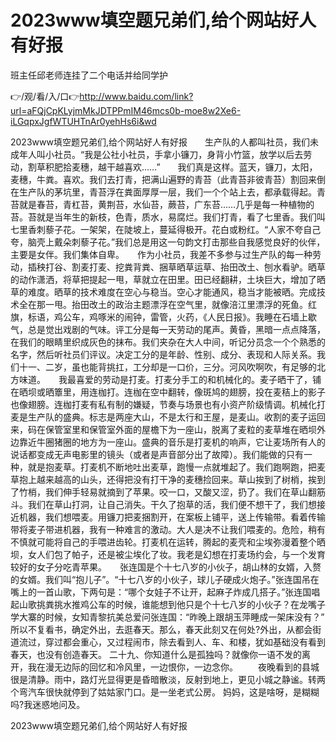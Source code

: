 # 2023www填空题兄弟们,给个网站好人有好报
班主任邱老师连挂了二个电话并给同学护

👉/观/看/入/口👉http://www.baidu.com/link?url=aFQjCpKLyjmMkJDTPPmIM46mcs0b-moe8w2Xe6-iLGqpxJgfWTUHTnAr0yehHs6i&wd

2023www填空题兄弟们,给个网站好人有好报　　生产队的人都叫社员，我们未成年人叫小社员。“我是公社小社员，手拿小镰刀，身背小竹篮，放学以后去劳动，割草积肥拾麦穗，越干越喜欢……”　　我们真是这样。蓝天，镰刀，太阳，麦穗，牛粪。喜欢。我们去打青，把满山遍野的青苔（此青苔非彼青苔）割回来倒在生产队的茅坑里，青苔浮在粪面厚厚一层，我们一个个站上去，都承载得起。青苔就是春苔，青杠苔，黄荆苔，水仙苔，蕨苔，广东苔……几乎是每一种植物的苔。苔就是当年生的新枝，色青，质水，易腐烂。我们打青，看了七里香。我们叫七里香刺藜子花。一架架，在陡坡上，蔓延得极开。花白或粉红。“人家不夸自己夸，脑壳上戴朵刺藜子花。”我们总是用这一句韵文打击那些自我感觉良好的伙伴，主要是女伴。我们集体自卑。　　作为小社员，我差不多参与过生产队的每一种劳动，插秧打谷、割麦打麦、挖粪背粪、捆草晒草运草、抬田改土、刨水看驴。晒草的动作潇洒，将草把提起一甩，草就立在田里。田已经翻耕，土块巨大，增加了晒草的难度。晒草的技术难度在空心与稳当。空心才能通风，稳当才能被晒。完成技术全在那一甩。抬田改土的政治主题漂浮在空气里，就像涪江里漂浮的死鱼。红旗，标语，鸡公车，鸡啄米的闹钟，雷管，火药，《人民日报》。我睡在石墙上歇气，总是觉出戏剧的气味。评工分是每一天劳动的尾声。黄昏，黑暗一点点降落，在我们的眼睛里织成灰色的抹布。我们夹杂在大人中间，听记分员念一个个熟悉的名字，然后听社员们评议。决定工分的是年龄、性别、成分、表现和人际关系。我们十一、二岁，虽也能背挑扛，工分却是一口价，三分。河风吹啊吹，有足够的北方味道。　　我最喜爱的劳动是打麦。打麦分手工的和机械化的。麦子晒干了，铺在晒坝或晒簟里，用连枷打。连枷在空中翻转，像斑鸠的翅膀，投在麦秸上的影子也像翅膀。连枷打麦有私有制的嫌疑，节奏与场景也有小资产阶级情调。机械化打麦是生产队的盛典。标志是两座大山，不是太行和王屋，是麦山。收割的麦子运回来，码在保管室里和保管室外面的屋檐下为一座山，脱离了麦粒的麦草堆在晒坝外边靠近牛圈猪圈的地方为一座山。盛典的音乐是打麦机的响声，它让麦场所有人的说话都变成无声电影里的镜头（或者是声音部分出了故障）。我们能做的只有一种，就是抱麦草。打麦机不断地吐出麦草，跑慢一点就堆起了。我们跑啊跑，把麦草抱上越来越高的山头，还得把没有打干净的麦穗捡回来。草山挨到了树梢，挨到了竹梢，我们伸手轻易就摘到了苹果。咬一口，又酸又涩，扔了。我们在草山翻筋斗。我们在草山打洞，让自己消失。干久了抱草的活，我们便不想干了，我们想接近机器，我们想喂麦。用镰刀把麦捆割开，在案板上铺平，送上传输带。看着传输带将麦子带进机器，我有一种难言的激动。大人是决不让我们喂麦的。危险，稍有不慎就可能将自己的手喂进齿轮。打麦机在运转，腾起的麦壳和尘埃弥漫着整个晒坝，女人们包了帕子，还是被尘埃化了妆。我老是幻想在打麦场约会，与一个发育较好的女子分吃青苹果。　　张连国是个十七八岁的小伙子，胡山林的女婿，入赘的女婿。我们叫“抱儿子”。“十七八岁的小伙子，球儿子硬成火炮子。”张连国吊在嘴上的一首山歌，下两句是：“哪个女娃子不让开，起麻子炸成几搭子。”张连国唱起山歌挑粪挑水推鸡公车的时候，谁能想到他只是个十七八岁的小伙子？在龙嘴子学大寨的时候，女知青黎抗美总爱问张连国：“昨晚上跟胡玉萍睡成一架床没有？”　
所以不复看书，确定外出，去逛春天。那么，春天此刻又在何处?外出，从都会街道流过，穿过都会重心，又过程闹市，除去看到人、车、和楼，犹如基础没有看到春天，也没有创造春天。
	二十九、你知道什么是孤独吗？就像你一语不发的离开，我在漫无边际的回忆和冷风里，一边恨你，一边念你。
　　夜晚看到的县城很是清静。雨中，路灯光显得更是昏暗散淡，反射到地上，更见小城之静谧。转两个弯汽车很快就停到了姑姑家门口。是一坐老式公房。
妈妈，这是啥呀，是糊糊吗?我迷惑地问及。

2023www填空题兄弟们,给个网站好人有好报
